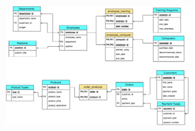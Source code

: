 ![Bangazon ERD](https://raw.githubusercontent.com/iiimosley/NSS-Node-BangazonERD/master/bangazonERD.png "Bangazon ERD")
